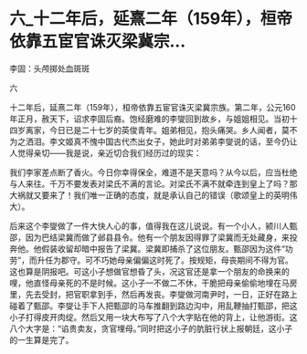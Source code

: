 # 六_十二年后，延熹二年（159年），桓帝依靠五宦官诛灭梁冀宗...

李固：头颅掷处血斑斑

六

十二年后，延熹二年（159年），桓帝依靠五宦官诛灭梁冀宗族。第二年，公元160年正月，赦天下，诏求李固后裔。饱经磨难的李燮回到故乡，与姐姐相见。当初十四岁离家，今日已是二十七岁的英俊青年。姐弟相见，抱头痛哭。乡人闻者，莫不为之洒泪。李文姬真不愧中国古代杰出女子，她此时对弟弟李燮说的话，至今仍让人觉得亲切——我是说，亲近切合我们经历过的现实：

我们李家差点断了香火。今日你幸得保全，难道不是天意吗？从今以后，应当杜绝与人来往。千万不要发表对梁氏不满的言论。对梁氏不满不就牵连到皇上了吗？那大祸就又要来了！我们唯一正确的态度，就是承认自己的错误（歌颂皇上的英明伟大）。

后来这个李燮做了一件大快人心的事，值得我在这儿说说。有一个小人，颍川人甄邵，因为巴结梁冀而做了邺县县令。他有一个朋友因得罪了梁冀而无处藏身，来投奔他。他假装收留却暗中报告了梁冀。梁冀即捕杀了这位朋友。甄邵因为这件“功劳”，而升任为郡守。可不巧她母亲偏偏这时死了。按规矩，母丧期间不得为官。这也算是阴报吧。可这小子想做官想昏了头，况这官还是拿一个朋友的命换来的哩，他直怪母亲死的不是时候。这小子一不做二不休，干脆把母亲偷偷地埋在马房里，先去受封，把官职拿到手，然后再发丧。李燮做河南尹时，一日，正好在路上碰着了甄邵。李燮让手下人把甄邵的马车推翻到路边沟中，用乱鞭抽打甄邵，把这小子打得皮开肉绽。然后又用一块大布写了八个大字贴在他的背上，让他游街。这八个大字是：“谄贵卖友，贪官埋母。”同时把这小子的肮脏行状上报朝廷，这小子的一生算是完了。